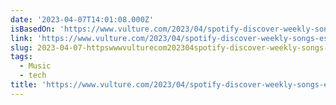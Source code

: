 ```yaml
---
date: '2023-04-07T14:01:08.000Z'
isBasedOn: 'https://www.vulture.com/2023/04/spotify-discover-weekly-songs-essay.html'
link: 'https://www.vulture.com/2023/04/spotify-discover-weekly-songs-essay.html'
slug: 2023-04-07-httpswwwvulturecom202304spotify-discover-weekly-songs-essayhtml
tags:
  - Music
  - tech
title: 'https://www.vulture.com/2023/04/spotify-discover-weekly-songs-essay.html'
---
```


